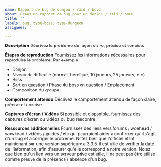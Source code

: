 ```yaml
---
name: Rapport de bug de donjon / raid / boss
about: Créez un rapport de bug pour un donjon / raid / boss
title: ''
labels: bug, type-boss, type-dungeon
assignees: ''

---
```


**Description**
Décrivez le problème de façon claire, précise et concise.

**Étapes de reproduction**
Fournissez les informations nécessaires pour reproduire le problème. Par exemple
- Donjon
- Niveau de difficulté (normal, héroïque, 10 joueurs, 25 joueurs, etc)
- Boss
- Sort en question / Phase du boss en question / Emplacement
- Composition du groupe

**Comportement attendu**
Décrivez le comportement attendu de façon claire, précise et concise.

**Captures d’écran / Vidéos**
Si possible et disponible, fournissez des captures d’écran ou vidéos du bug rencontre.

**Ressources additionnelles**
Fournissez des liens vers forums / woehead / wowhead / vidéos / guides / etc qui pourraient aider a confirmer qu'il s'agit d'un bug et a corriger le problème. Notez bien que l'officiel étant maintenant sur une version supérieure a 3.3.5, il est utile de vérifier la date de l'information, afin d'assurer qu'elle correspond a notre version. Notez que bien qu'un lien vers un serveur prive est utile, il ne peut pas être utilise comme preuve de la présence / absence d'un bug.
